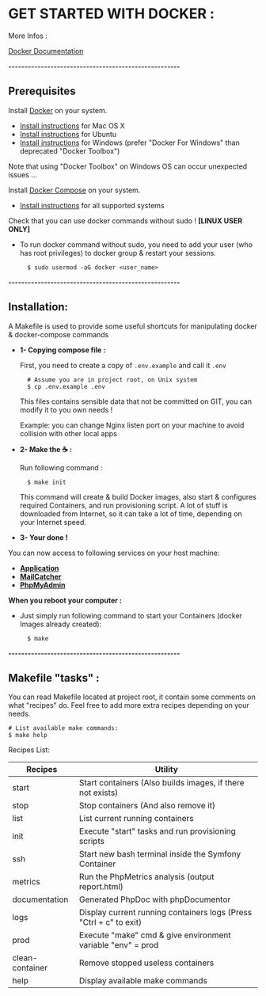 # GET STARTED WITH DOCKER :

More Infos :

[Docker Documentation](https://docs.docker.com/)

**-----------------------------------------------------**

## Prerequisites

Install [Docker](https://www.docker.com/) on your system.

- [Install instructions](https://docs.docker.com/installation/mac/) for Mac OS X
- [Install instructions](https://docs.docker.com/installation/ubuntulinux/) for Ubuntu
- [Install instructions](https://docs.docker.com/engine/installation/windows/) for Windows (prefer "Docker For Windows" than deprecated "Docker Toolbox")

Note that using "Docker Toolbox" on Windows OS can occur unexpected issues ... 

Install [Docker Compose](http://docs.docker.com/compose/) on your system.

- [Install instructions](https://docs.docker.com/installation/) for all supported systems

Check that you can use docker commands without sudo ! **[LINUX USER ONLY]**
- To run docker command without sudo, you need to add your user (who has root privileges) to docker group & restart your sessions.
      
        $ sudo usermod -aG docker <user_name>

**-----------------------------------------------------**

## Installation:

A Makefile is used to provide some useful shortcuts for manipulating docker & docker-compose commands

- **1- Copying compose file :**   

  First, you need to create a copy of `.env.example` and call it `.env`
  
        # Assume you are in project root, on Unix system
        $ cp .env.example .env
        
  This files contains sensible data that not be committed on GIT, you can modify it to you own needs !
  
  Example: you can change Nginx listen port on your machine to avoid collision with other local apps

- **2- Make the :coffee: :**

    Run following command :
    
        $ make init
        
	This command will create & build Docker images, also start & configures required Containers, and run provisioning script.
	A lot of stuff is downloaded from Internet, so it can take a lot of time, depending on your Internet speed. 
        
- **3- Your done !**

You can now access to following services on your host machine:

- **[Application](http://symfony.dev/)**
- **[MailCatcher](http://localhost:1080)**
- **[PhpMyAdmin](http://localhost:8080)**

**When you reboot your computer :**  
- Just simply run following command to start your Containers (docker Images already created):

        $ make

**-----------------------------------------------------**
        
## Makefile "tasks" :

You can read Makefile located at project root, it contain some comments on what "recipes" do.
Feel free to add more extra recipes depending on your needs.

	# List available make commands:
	$ make help


Recipes List:

| Recipes         | Utility                                                            |
|-----------------|--------------------------------------------------------------------|
| start           | Start containers (Also builds images, if there not exists)         |
| stop            | Stop containers (And also remove it)                               |
| list            | List current running containers                                    |
| init            | Execute "start" tasks and run provisioning scripts                 |
| ssh             | Start new bash terminal inside the Symfony Container               |
| metrics         | Run the PhpMetrics analysis (output report.html)				   |
| documentation   | Generated PhpDoc with phpDocumentor                                |
| logs            | Display current running containers logs (Press "Ctrl + c" to exit) |
| prod            | Execute "make" cmd & give environment variable "env" = prod        |
| clean-container | Remove stopped useless containers                                  |
| help            | Display available make commands                                    |
